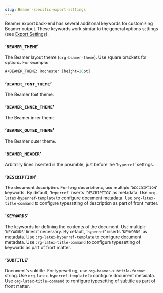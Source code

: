 ```yaml
---
slug: Beamer-specific-export-settings
---
```


Beamer export back-end has several additional keywords for customizing Beamer output. These keywords work similar to the general options settings (see [Export Settings](/docs/org/Export-Settings)).

### ‘`BEAMER_THEME`’

The Beamer layout theme (`org-beamer-theme`). Use square brackets for options. For example:

```lisp
#+BEAMER_THEME: Rochester [height=20pt]
```

### ‘`BEAMER_FONT_THEME`’

The Beamer font theme.

### ‘`BEAMER_INNER_THEME`’

The Beamer inner theme.

### ‘`BEAMER_OUTER_THEME`’

The Beamer outer theme.

### ‘`BEAMER_HEADER`’

Arbitrary lines inserted in the preamble, just before the ‘`hyperref`’ settings.

### ‘`DESCRIPTION`’

The document description. For long descriptions, use multiple ‘`DESCRIPTION`’ keywords. By default, ‘`hyperref`’ inserts ‘`DESCRIPTION`’ as metadata. Use `org-latex-hyperref-template` to configure document metadata. Use `org-latex-title-command` to configure typesetting of description as part of front matter.

### ‘`KEYWORDS`’

The keywords for defining the contents of the document. Use multiple ‘`KEYWORDS`’ lines if necessary. By default, ‘`hyperref`’ inserts ‘`KEYWORDS`’ as metadata. Use `org-latex-hyperref-template` to configure document metadata. Use `org-latex-title-command` to configure typesetting of keywords as part of front matter.

### ‘`SUBTITLE`’

Document’s subtitle. For typesetting, use `org-beamer-subtitle-format` string. Use `org-latex-hyperref-template` to configure document metadata. Use `org-latex-title-command` to configure typesetting of subtitle as part of front matter.
